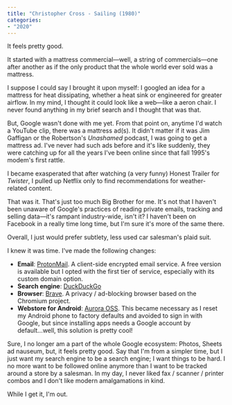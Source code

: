 ```yaml
---
title: "Christopher Cross - Sailing (1980)"
categories:
- "2020"
---
```

It feels pretty good.

It started with a mattress commercial—well, a string of commercials—one after another as if the only product that the whole world ever sold was a mattress.

I suppose I could say I brought it upon myself: I googled an idea for a mattress for heat dissipating, whether a heat sink or engineered for greater airflow. In my mind, I thought it could look like a web—like a aeron chair. I never found anything in my brief search and I thought that was that.

But, Google wasn't done with me yet. From that point on, anytime I'd watch a YouTube clip, there was a mattress ad(s). It didn't matter if it was Jim Gaffigan or the Robertson's *Unashamed* podcast, I was going to get a mattress ad. I've never had such ads before and it's like suddenly, they were catching up for all the years I've been online since that fall 1995's modem's first rattle.

I became exasperated that after watching (a very funny) Honest Trailer for *Twister*, I pulled up Netflix only to find recommendations for weather-related content.

That was it. That's just too much Big Brother for me. It's not that I haven't been unaware of Google's practices of reading private emails, tracking and selling data—it's rampant industry-wide, isn't it? I haven't been on Facebook in a really time long time, but I'm sure it's more of the same there.

Overall, I just would prefer subtlety, less used car salesman's plaid suit.

I knew it was time. I've made the following changes:

  * **Email**: [ProtonMail](https://protonmail.com/). A client-side encrypted email service. A free version is available but I opted with the first tier of service, especially with its custom domain option.
  * **Search engine**: [DuckDuckGo](https://duckduckgo.com/)
  * **Browser**: [Brave](https://brave.com/). A privacy / ad-blocking browser based on the Chromium project.
  * **Webstore for Android**: [Aurora OSS](https://auroraoss.com/). This became necessary as I reset my Android phone to factory defaults and avoided to sign in with Google, but since installing apps needs a Google account by default...well, this solution is pretty cool!

Sure, I no longer am a part of the whole Google ecosystem: Photos, Sheets ad nauseum, but, it feels pretty good. Say that I'm from a simpler time, but I just want my search engine to be a search engine; I want things to be hard. I no more want to be followed online anymore than I want to be tracked around a store by a salesman. In my day, I never liked fax / scanner / printer combos and I don't like modern amalgamations in kind.

While I get it, I'm out.
